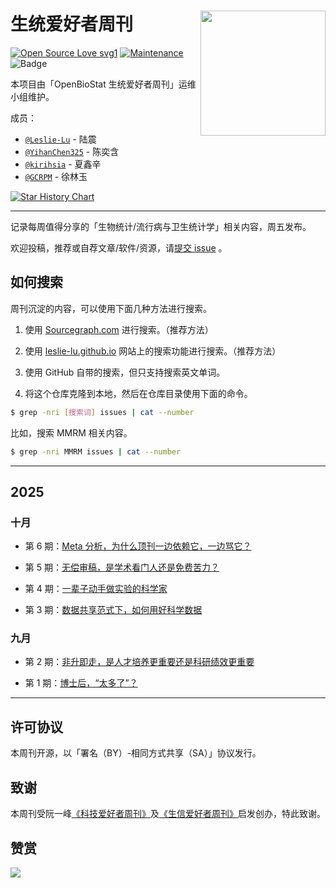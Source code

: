 # 生统爱好者周刊 <img src="https://cdn.jsdelivr.net/gh/Leslie-Lu/WeChatOfficialAccount/img_2025/openbiostat_logo.png" align="right" width="200"/>

[![Open Source Love svg1](https://badges.frapsoft.com/os/v1/open-source.svg?v=103)](https://github.com/ellerbrock/open-source-badges/)
[![Maintenance](https://img.shields.io/badge/Maintained%3F-yes-green.svg)](https://GitHub.com/openbiox/weekly/graphs/commit-activity)
![Badge](https://hitscounter.dev/api/hit?url=https%3A%2F%2Fgithub.com%2Fopenbiostat%2Fbiostat-weekly&label=&icon=github&color=%23198754&message=&style=flat&tz=UTC)

本项目由「OpenBioStat 生统爱好者周刊」运维小组维护。

成员：

- [`@Leslie-Lu`](https://github.com/Leslie-Lu) - 陆震
- [`@YihanChen325`](https://github.com/YihanChen325) - 陈奕含
- [`@kirihsia`](https://github.com/kirihsia) - 夏鑫辛
- [`@GCRPM`](https://github.com/GCRPM) - 徐林玉

<a href="https://www.star-history.com/#openbiostat/biostat-weekly&Date">
 <picture>
   <source media="(prefers-color-scheme: dark)" srcset="https://api.star-history.com/svg?repos=openbiostat/biostat-weekly&type=Date&theme=dark" />
   <source media="(prefers-color-scheme: light)" srcset="https://api.star-history.com/svg?repos=openbiostat/biostat-weekly&type=Date" />
   <img alt="Star History Chart" src="https://api.star-history.com/svg?repos=openbiostat/biostat-weekly&type=Date" />
 </picture>
</a>



--------------

记录每周值得分享的「生物统计/流行病与卫生统计学」相关内容，周五发布。

欢迎投稿，推荐或自荐文章/软件/资源，请[提交 issue](https://github.com/openbiostat/biostat-weekly/issues) 。

## 如何搜索

周刊沉淀的内容，可以使用下面几种方法进行搜索。

1. 使用 [Sourcegraph.com](https://sourcegraph.com/github.com/openbiostat/biostat-weekly) 进行搜索。（推荐方法）

2. 使用 [leslie-lu.github.io](https://leslie-lu.github.io/) 网站上的搜索功能进行搜索。（推荐方法）

3. 使用 GitHub 自带的搜索，但只支持搜索英文单词。

4. 将这个仓库克隆到本地，然后在仓库目录使用下面的命令。

```bash
$ grep -nri [搜索词] issues | cat --number
```

比如，搜索 MMRM 相关内容。

```bash
$ grep -nri MMRM issues | cat --number
```



--------------

## 2025

### 十月

- 第 6 期：[Meta 分析，为什么顶刊一边依赖它，一边骂它？](issues/issue-6.md)

- 第 5 期：[无偿审稿，是学术看门人还是免费苦力？](issues/issue-5.md)

- 第 4 期：[一辈子动手做实验的科学家](issues/issue-4.md)

- 第 3 期：[数据共享范式下，如何用好科学数据](issues/issue-3.md)

### 九月

- 第 2 期：[非升即走，是人才培养更重要还是科研绩效更重要](issues/issue-2.md)

- 第 1 期：[博士后，“太多了”？](issues/issue-1.md)



--------------

## 许可协议

本周刊开源，以「署名（BY）-相同方式共享（SA）」协议发行。

## 致谢

本周刊受阮一峰[《科技爱好者周刊》](https://github.com/ruanyf/weekly)及[《生信爱好者周刊》](https://github.com/openbiox/weekly)启发创办，特此致谢。

## 赞赏

![](https://cdn.jsdelivr.net/gh/Leslie-Lu/WeChatOfficialAccount/img_2025/0b374665aafbbce626c7d4dc6c08fcf4.jpg)
